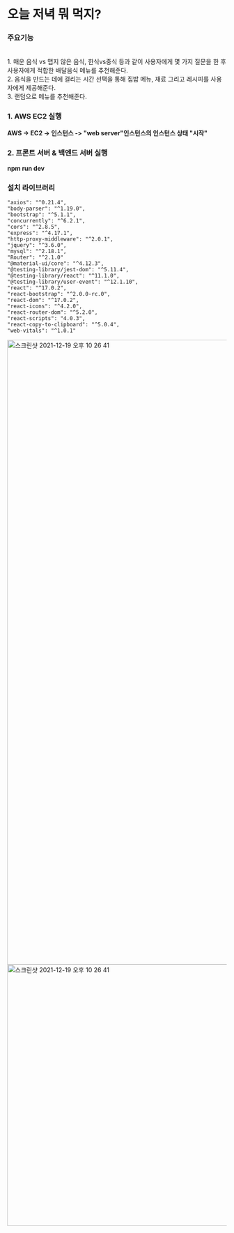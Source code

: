 <H1>오늘 저녁 뭐 먹지?</H1>

<H3>주요기능</H3>
<br>1. 매운 음식 vs 맵지 않은 음식, 한식vs중식 등과 같이 사용자에게 몇 가지 질문을 한 후 사용자에게 적합한 배달음식 메뉴를 추천해준다.
<br>2. 음식을 만드는 데에 걸리는 시간 선택을 통해 집밥 메뉴, 재료 그리고 레시피를 사용자에게 제공해준다.
<br>3. 랜덤으로 메뉴를 추천해준다.

<H3>1. AWS EC2 실행</H3>
<b>AWS -> EC2 -> 인스턴스 -> "web server"인스턴스의 인스턴스 상태 "시작"</b>

<H3>2. 프론트 서버 & 백엔드 서버 실행</H3>
<b>npm run dev</b>



### 설치 라이브러리
    "axios": "^0.21.4",
    "body-parser": "^1.19.0",
    "bootstrap": "^5.1.1",
    "concurrently": "^6.2.1",
    "cors": "^2.8.5",
    "express": "^4.17.1",
    "http-proxy-middleware": "^2.0.1",
    "jquery": "^3.6.0",
    "mysql": "^2.18.1",
    "Router": "^2.1.0"
    "@material-ui/core": "^4.12.3",
    "@testing-library/jest-dom": "^5.11.4",
    "@testing-library/react": "^11.1.0",
    "@testing-library/user-event": "^12.1.10",
    "react": "^17.0.2",
    "react-bootstrap": "^2.0.0-rc.0",
    "react-dom": "^17.0.2",
    "react-icons": "^4.2.0",
    "react-router-dom": "^5.2.0",
    "react-scripts": "4.0.3",
    "react-copy-to-clipboard": "^5.0.4",
    "web-vitals": "^1.0.1"


<img width="1433" alt="스크린샷 2021-12-19 오후 10 26 41" src="https://user-images.githubusercontent.com/84308554/146676521-d7333f9b-6a50-4cdb-b508-1a3adb2dd3d2.png">

<img width="600" alt="스크린샷 2021-12-19 오후 10 26 41" src="https://user-images.githubusercontent.com/84308554/152988225-3ae52005-fce5-41cc-8d94-2e78c44ec258.png">


